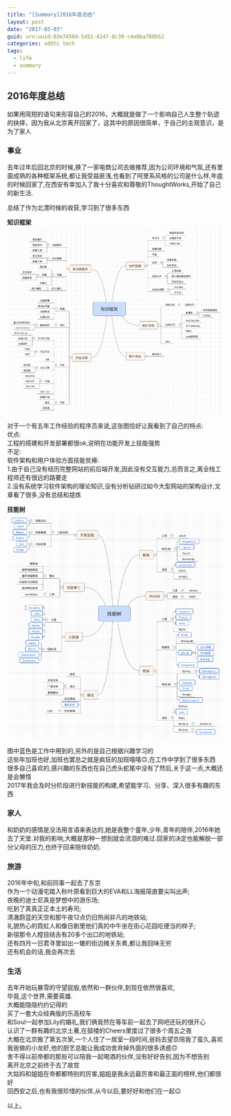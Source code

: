 ```yaml
---
title: "[Summary]2016年度总结"
layout: post
date: "2017-03-03"
guid: urn:uuid:83e7450d-5451-4147-8c39-c4e6ba788b52
categories: sddtc tech
tags:
  - life
  - summary
---
```


## 2016年度总结  
如果用简短的语句来形容自己的2016，大概就是做了一个影响自己人生整个轨迹的抉择，因为我从北京离开回家了，这其中的原因很简单，于自己的主观意识，是为了家人  


### 事业
去年过年后回北京的时候,换了一家电商公司去做推荐,因为公司环境和气氛,还有里面成熟的各种框架系统,都让我受益匪浅,也看到了阿里系风格的公司是什么样,年底的时候回家了,在西安有幸加入了我十分喜欢和尊敬的ThoughtWorks,开始了自己的新生活.  

总结了作为北漂时候的收获,学习到了很多东西  

**知识框架**  
![知识框架](/media/img/201703031.png)

对于一个有五年工作经验的程序员来说,这张图恰好让我看到了自己的特点:    
优点:   
工程的搭建和开发部署都很ok,说明在功能开发上技能强势  
不足:   
软件架构和用户体验方面技能贫瘠:  
1.由于自己没有经历完整网站的前后端开发,因此没有交互能力,总而言之,离全栈工程师还有很远的路要走  
2.没有系统学习软件架构的理论知识,没有分析钻研过如今大型网站的架构设计,文章看了很多,没有总结和提炼    


**技能树** 
![技能树](/media/img/201703032.png)  

图中蓝色是工作中用到的,另外的是自己根据兴趣学习的  
这些年加班也好,加班也罢总之就是疯狂的加班嘻嘻🙃,在工作中学到了很多东西  
很多自己喜欢的,感兴趣的东西也在自己虎头蛇尾中没有了然后,关于这一点,大概还是会懒惰  
2017年我会及时分阶段进行新技能的构建,希望能学习、分享、深入很多有趣的东西  

### 家人
和奶奶的感情是没法用言语来表达的,她是我整个童年,少年,青年的陪伴,2016年她去了天堂.对我的影响,大概是那种一想到就会流泪的难过.回家的决定也能解脱一部分父母的压力,也终于回来陪伴奶奶.  

### 旅游
2016年中旬,和前同事一起去了东京  
作为一个动漫宅踏入秋叶原看到巨大的EVA和LL海报简直要尖叫出声;  
夜晚的迪士尼真是梦想中的游乐场;  
吃到了真真正正本土的寿司;  
清澈蔚蓝的天空和那午夜12点仍旧热闹非凡的地铁站;  
礼貌热心的霓虹人和像日剧里他们真的中午坐在街心花园吃便当的样子;  
新宿那令人瞠目结舌有20多个出口的地铁站;  
还有四月一日君寻里如出一辙的街边摊关东煮,都让我回味无穷  
还有机会的话,我会再次去

### 生活  
去年开始玩暴雪的守望屁股,依然和一群伙伴,到现在依然很喜欢,    
毕竟,这个世界,需要英雄.  
大概能隐隐约约记得的  
买了一套大众经典版的乐高校车  
和Soul一起参加Lily的婚礼,我们俩竟然在等车前一起去了网吧还玩的很开心  
认识了一群有趣的北京土著,在鼓楼的Cheers里度过了很多个周五之夜  
大概在北京搬了第五次家,一个人住了一居室一段时间,爸妈去望京陪我了蛮久,喜欢我爸做的小龙虾,他的厨艺总能让我成功舍弃掉外面的很多诱惑🙃  
舍不得以前帝都的那些可以陪我一起喝酒的伙伴,没有好好告别,因为不想告别    
离开北京之前终于去了故宫  
大姑妈和姐姐在帝都都特别的厉害,姐姐是我永远最厉害和最正面的榜样,他们都很好  
回西安之后,也有我很珍惜的伙伴,从今以后,要好好和他们在一起😉  

以上。   
 
  


